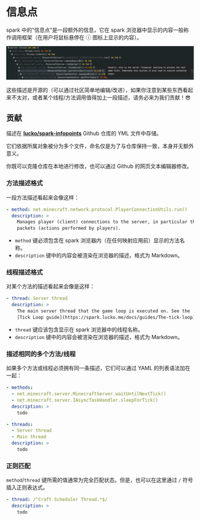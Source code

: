 # 信息点

spark 中的“信息点”是一段额外的信息，它在 spark 浏览器中显示的内容一般称作调用框架（在用户将鼠标悬停在 ⓘ 图标上显示的内容）。

![img](images/viewer-infopoint.png)

这些描述是开源的（可以通过社区简单地编辑/改进），如果你注意到某些东西看起来不太对，或者某个线程/方法调用值得加上一段描述，请务必来为我们贡献！😎

## 贡献

描述在 [**lucko/spark-infopoints**](https://github.com/lucko/spark-infopoints) Github 仓库的 YML 文件中存储。

它们依据所属对象被分为多个文件，命名仅是为了与仓库保持一致，本身并无额外意义。

你既可以克隆仓库在本地进行修改，也可以通过 Github 的网页文本编辑器修改。

### 方法描述格式

一段方法描述看起来会像这样：
``` YAML
- method: net.minecraft.network.protocol.PlayerConnectionUtils.run()
  description: >
    Manages player (client) connections to the server, in particular the processing of incoming
    packets (actions performed by players).
```

* `method` 键必须包含在 spark 浏览器内（在任何映射应用前）显示的方法名称。
* `description` 键中的内容会被渲染在浏览器的描述，格式为 Markdown。

### 线程描述格式

对某个方法的描述看起来会像是这样：

``` YAML
- thread: Server thread
  description: >
    The main server thread that the game loop is executed on. See the
    [Tick Loop guide](https://spark.lucko.me/docs/guides/The-tick-loop) for more info.
```

* `thread` 键应该包含显示在 spark 浏览器中的线程名称。
* `description` 键中的内容会被渲染在浏览器的描述，格式为 Markdown。

### 描述相同的多个方法/线程

如果多个方法或线程必须拥有同一条描述，它们可以通过 YAML 的列表语法加在一起：
``` YAML
- methods:
  - net.minecraft.server.MinecraftServer.waitUntilNextTick()
  - net.minecraft.server.IAsyncTaskHandler.sleepForTick()
  description: >
    todo
```

``` YAML
- threads:
  - Server thread
  - Main thread
  description: >
    todo
```

### 正则匹配

`method`/`thread` 键所需的值通常为完全匹配状态。但是，也可以在这里通过 `/` 符号插入正则表达式。
``` YAML
- thread: /^Craft Scheduler Thread.*$/
  description: >
    todo
```